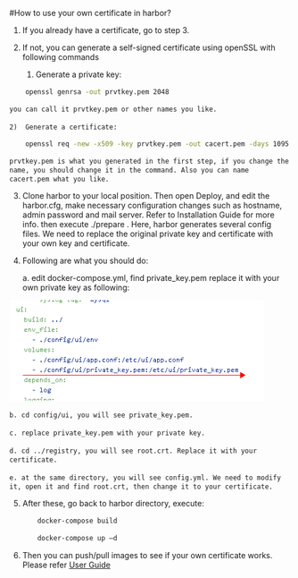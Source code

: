 #How to use your own certificate in harbor?

1.  If you already have a certificate, go to step 3.

2.  If not, you can generate a self-signed certificate using openSSL with following commands
    
    1)	Generate a private key:

```sh
    openssl genrsa -out prvtkey.pem 2048    
```
    you can call it prvtkey.pem or other names you like.
    
    2)	Generate a certificate:

```sh
    openssl req -new -x509 -key prvtkey.pem -out cacert.pem -days 1095
```    
   
    prvtkey.pem is what you generated in the first step, if you change the name, you should change it in the command. Also you can name cacert.pem what you like.

3.  Clone harbor to your local position. Then open Deploy, and edit the harbor.cfg, make necessary configuration changes such as hostname, admin password and mail server. Refer to Installation Guide for more info. then execute ./prepare . Here, harbor generates several config files. We need to replace the original private key and certificate with your own key and certificate.

4.  Following are what you should do:
 
    a. edit docker-compose.yml, find private_key.pem replace it with your own private key as following:

![edit docker-compose.yml](img/edit_docker-compose-yml.png)


    b. cd config/ui, you will see private_key.pem.
    
    c. replace private_key.pem with your private key.
    
    d. cd ../registry, you will see root.crt. Replace it with your certificate.
 
    e. at the same directory, you will see config.yml. We need to modify it, open it and find root.crt, then change it to your certificate.

5.  After these, go back to harbor directory, execute:

```sh
       docker-compose build
```
```sh
       docker-compose up –d  
```

6.  Then you can push/pull images to see if your own certificate works. Please refer [User Guide](https://github.com/vmware/harbor/blob/master/docs/user_guide.md)


